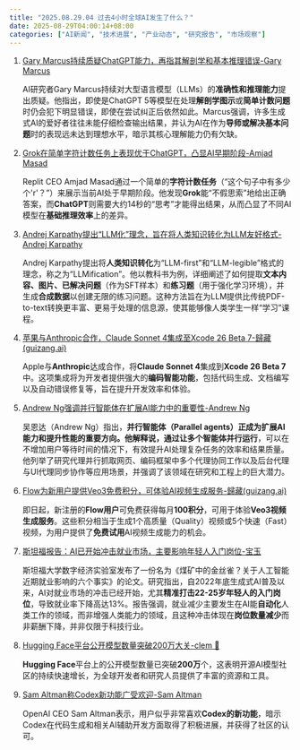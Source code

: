```yaml
---
title: "2025.08.29.04 过去4小时全球AI发生了什么？"
date: 2025-08-29T04:00:14+08:00
categories: ["AI新闻", "技术进展", "产业动态", "研究报告", "市场观察"]
---
```

1.  [Gary Marcus持续质疑ChatGPT能力，再指其解剖学和基本推理错误-Gary Marcus](https://x.com/GaryMarcus/status/1961145856582889936)

    AI研究者Gary Marcus持续对大型语言模型（LLMs）的**准确性和推理能力**提出质疑。他指出，即使是ChatGPT 5等模型在处理**解剖学图示**或**简单计数问题**时仍会犯下明显错误，即使在尝试纠正后依然如此。Marcus强调，许多生成式AI的爱好者往往未能仔细检查输出结果，并认为AI在作为**导师或解决基本问题**时的表现远未达到理想水平，暗示其核心理解能力仍有欠缺。

2.  [Grok在简单字符计数任务上表现优于ChatGPT，凸显AI早期阶段-Amjad Masad](https://x.com/amasad/status/1961139263183167778)

    Replit CEO Amjad Masad通过一个简单的**字符计数任务**（“这个句子中有多少个'r'？”）来展示当前AI处于早期阶段。他发现**Grok**能“不假思索”地给出正确答案，而**ChatGPT**则需要大约14秒的“思考”才能得出结果，从而凸显了不同AI模型在**基础推理效率**上的差异。

3.  [Andrej Karpathy提出“LLM化”理念，旨在将人类知识转化为LLM友好格式-Andrej Karpathy](https://x.com/karpathy/status/1961128638725923119)

    Andrej Karpathy提出将**人类知识转化**为“LLM-first”和“LLM-legible”格式的理念，称之为“LLMification”。他以教科书为例，详细阐述了如何提取**文本内容、图片、已解决问题**（作为SFT样本）和**练习题**（用于强化学习环境），并生成**合成数据**以创建无限的练习问题。这种方法旨在为LLM提供比传统PDF-to-text转换更丰富、更易于处理的信息源，使其能够像人类学生一样“学习”课程。

4.  [苹果与Anthropic合作，Claude Sonnet 4集成至Xcode 26 Beta 7-歸藏(guizang.ai)](https://x.com/op7418/status/1961127014599147855)

    Apple与**Anthropic**达成合作，将**Claude Sonnet 4**集成到**Xcode 26 Beta 7**中。这项集成将为开发者提供强大的**编码智能功能**，包括代码生成、文档编写以及自动错误修复等，旨在提升开发效率和体验。

5.  [Andrew Ng强调并行智能体在扩展AI能力中的重要性-Andrew Ng](https://x.com/AndrewYNg/status/1961118026398617648)

    吴恩达（Andrew Ng）指出，**并行智能体（Parallel agents）**正成为扩展AI能力和提升性能的重要方向。他解释说，通过让多个智能体**并行运行**，可以在不增加用户等待时间的情况下，有效提升AI处理复杂任务的效率和结果质量。他列举了研究代理并行抓取网页、编码框架中多个代理协同工作以及后台代理与UI代理同步协作等应用场景，并强调了该领域在研究和工程上的巨大潜力。

6.  [Flow为新用户提供Veo3免费积分，可体验AI视频生成服务-歸藏(guizang.ai)](https://x.com/op7418/status/1961116332155666814)

    即日起，新注册的**Flow用户**可免费获得每月**100积分**，可用于体验**Veo3视频生成服务**。这些积分相当于生成1个高质量（Quality）视频或5个快速（Fast）视频，为用户提供了**免费试用**AI视频生成能力的机会。

7.  [斯坦福报告：AI已开始冲击就业市场，主要影响年轻人入门岗位-宝玉](https://x.com/dotey/status/1961109268557386197)

    斯坦福大学数字经济实验室发布了一份名为《煤矿中的金丝雀？关于人工智能近期就业影响的六个事实》的论文。研究指出，自2022年底生成式AI普及以来，AI对就业市场的冲击已经开始，尤其**精准打击22-25岁年轻人的入门岗位**，导致就业率下降高达13%。报告强调，就业减少主要发生在AI能**自动化**人类工作的领域，而非增强人类能力的领域，且这种冲击体现在**岗位数量减少**而非薪酬下降，并非仅限于科技行业。

8.  [Hugging Face平台公开模型数量突破200万大关-clem 🤗](https://x.com/ClementDelangue/status/1961099638477373475)

    **Hugging Face**平台上的公开模型数量已突破**200万**个，这表明开源AI模型社区的持续快速增长，为全球开发者和研究人员提供了丰富的资源和工具。

9.  [Sam Altman称Codex新功能广受欢迎-Sam Altman](https://x.com/sama/status/1961096744533647501)

    OpenAI CEO Sam Altman表示，用户似乎非常喜欢**Codex的新功能**，暗示Codex在代码生成和相关AI辅助开发方面取得了积极进展，并获得了社区的认可。